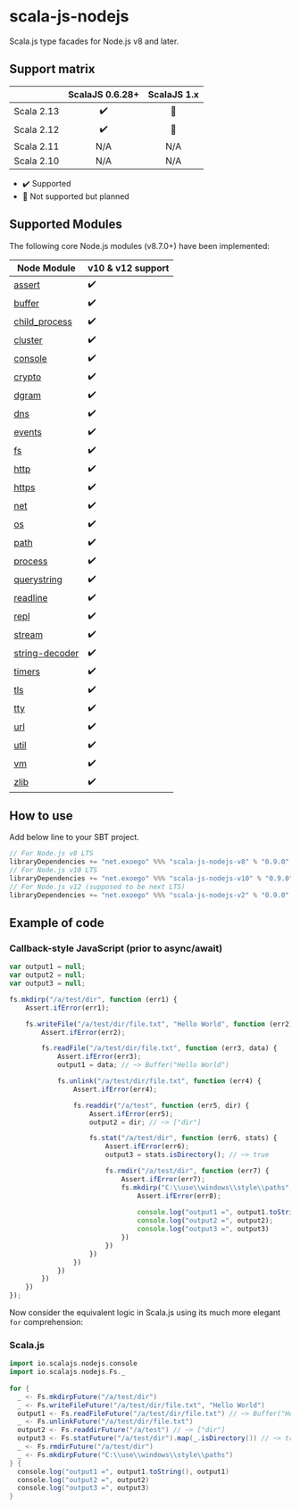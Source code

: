 # scala-js-nodejs

Scala.js type facades for Node.js v8 and later.

## Support matrix

|            |   ScalaJS 0.6.28+  |   ScalaJS 1.x  |
| ---------- | :----------------: | :------------: |
| Scala 2.13 | :heavy_check_mark: | :construction: |
| Scala 2.12 | :heavy_check_mark: | :construction: |
| Scala 2.11 |         N/A        |       N/A      |
| Scala 2.10 |         N/A        |       N/A      |

-   :heavy_check_mark: Supported
-   :construction: Not supported but planned

## Supported Modules

The following core Node.js modules (v8.7.0+) have been implemented:

| Node Module                                                  | v10 & v12 support  |
| ------------------------------------------------------------ | ------------------ |
| [assert](https://nodejs.org/api/assert.html)                 | :heavy_check_mark: |
| [buffer](https://nodejs.org/api/buffer.html)                 | :heavy_check_mark: |
| [child_process](https://nodejs.org/api/child_process.html)   | :heavy_check_mark: |
| [cluster](https://nodejs.org/api/cluster.html)               | :heavy_check_mark: |
| [console](https://nodejs.org/api/console.html)               | :heavy_check_mark: |
| [crypto](https://nodejs.org/api/crypto.html)                 | :heavy_check_mark: |
| [dgram](https://nodejs.org/api/dgram.html)                   | :heavy_check_mark: |
| [dns](https://nodejs.org/api/dns.html)                       | :heavy_check_mark: |
| [events](https://nodejs.org/api/events.html)                 | :heavy_check_mark: |
| [fs](https://nodejs.org/api/fs.html)                         | :heavy_check_mark: |
| [http](https://nodejs.org/api/http.html)                     | :heavy_check_mark: |
| [https](https://nodejs.org/api/https.html)                   | :heavy_check_mark: |
| [net](https://nodejs.org/api/net.html)                       | :heavy_check_mark: |
| [os](https://nodejs.org/api/os.html)                         | :heavy_check_mark: |
| [path](https://nodejs.org/api/path.html)                     | :heavy_check_mark: |
| [process](https://nodejs.org/api/process.html)               | :heavy_check_mark: |
| [querystring](https://nodejs.org/api/querystring.html)       | :heavy_check_mark: |
| [readline](https://nodejs.org/api/readline.html)             | :heavy_check_mark: |
| [repl](https://nodejs.org/api/repl.html)                     | :heavy_check_mark: |
| [stream](https://nodejs.org/api/stream.html)                 | :heavy_check_mark: |
| [string-decoder](https://nodejs.org/api/string_decoder.html) | :heavy_check_mark: |
| [timers](https://nodejs.org/api/timers.html)                 | :heavy_check_mark: |
| [tls](https://nodejs.org/api/tls.html)                       | :heavy_check_mark: |
| [tty](https://nodejs.org/api/tty.html)                       | :heavy_check_mark: |
| [url](https://nodejs.org/api/url.html)                       | :heavy_check_mark: |
| [util](https://nodejs.org/api/util.html)                     | :heavy_check_mark: |
| [vm](https://nodejs.org/api/vm.html)                         | :heavy_check_mark: |
| [zlib](https://nodejs.org/api/zlib.html)                     | :heavy_check_mark: |

## How to use

Add below line to your SBT project.

```sbt
// For Node.js v8 LTS
libraryDependencies += "net.exoego" %%% "scala-js-nodejs-v8" % "0.9.0"
// For Node.js v10 LTS
libraryDependencies += "net.exoego" %%% "scala-js-nodejs-v10" % "0.9.0"
// For Node.js v12 (supposed to be next LTS)
libraryDependencies += "net.exoego" %%% "scala-js-nodejs-v2" % "0.9.0"
```

## Example of code

### Callback-style JavaScript (prior to async/await)

```javascript
var output1 = null;
var output2 = null;
var output3 = null;

fs.mkdirp("/a/test/dir", function (err1) {
    Assert.ifError(err1);

    fs.writeFile("/a/test/dir/file.txt", "Hello World", function (err2) {
        Assert.ifError(err2);

        fs.readFile("/a/test/dir/file.txt", function (err3, data) {
            Assert.ifError(err3);
            output1 = data; // ~> Buffer("Hello World")

            fs.unlink("/a/test/dir/file.txt", function (err4) {
                Assert.ifError(err4);

                fs.readdir("/a/test", function (err5, dir) {
                    Assert.ifError(err5);
                    output2 = dir; // ~> ["dir"]

                    fs.stat("/a/test/dir", function (err6, stats) {
                        Assert.ifError(err6);
                        output3 = stats.isDirectory(); // ~> true

                        fs.rmdir("/a/test/dir", function (err7) {
                            Assert.ifError(err7);
                            fs.mkdirp("C:\\use\\windows\\style\\paths", function (err8) {
                                Assert.ifError(err8);
                                
                                console.log("output1 =", output1.toString(), output1);
                                console.log("output2 =", output2);
                                console.log("output3 =", output3)
                            })
                        })
                    })
                })
            })
        })
    })
});
```

Now consider the equivalent logic in Scala.js using its much more elegant `for` comprehension:

### Scala.js

```scala
import io.scalajs.nodejs.console
import io.scalajs.nodejs.Fs._
  
for {
  _ <- Fs.mkdirpFuture("/a/test/dir")
  _ <- Fs.writeFileFuture("/a/test/dir/file.txt", "Hello World")
  output1 <- Fs.readFileFuture("/a/test/dir/file.txt") // ~> Buffer("Hello World")
  _ <- Fs.unlinkFuture("/a/test/dir/file.txt")
  output2 <- Fs.readdirFuture("/a/test") // ~> ["dir"]
  output3 <- Fs.statFuture("/a/test/dir").map(_.isDirectory()) // ~> true
  _ <- Fs.rmdirFuture("/a/test/dir")
  _ <- Fs.mkdirpFuture("C:\\use\\windows\\style\\paths")
} {
  console.log("output1 =", output1.toString(), output1)
  console.log("output2 =", output2)
  console.log("output3 =", output3)
}
```

